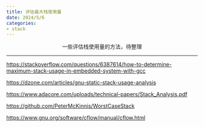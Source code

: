 ```yaml
---
title: 评估最大栈使用量
date: 2024/5/6
categories: 
- stack
---
```


<center>
一些评估栈使用量的方法，待整理
</center>

<!--more-->

***

https://stackoverflow.com/questions/6387614/how-to-determine-maximum-stack-usage-in-embedded-system-with-gcc

https://dzone.com/articles/gnu-static-stack-usage-analysis

https://www.adacore.com/uploads/technical-papers/Stack_Analysis.pdf

https://github.com/PeterMcKinnis/WorstCaseStack

https://www.gnu.org/software/cflow/manual/cflow.html
